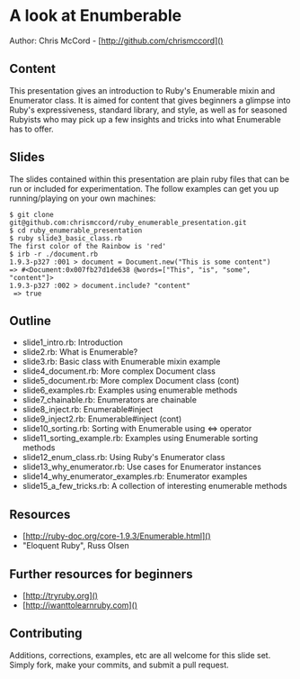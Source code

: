 # A look at Enumberable

Author: Chris McCord - [http://github.com/chrismccord]()

## Content
  
  This presentation gives an introduction to Ruby's Enumerable mixin and 
  Enumerator class. It is aimed for content that gives beginners a glimpse into 
  Ruby's expressiveness, standard library, and style, as well as for seasoned 
  Rubyists who may pick up a few insights and tricks into what Enumerable 
  has to offer.

## Slides

The slides contained within this presentation are plain ruby files that can be 
run or included for experimentation. The follow examples can get you up 
running/playing on your own machines:

    $ git clone git@github.com:chrismccord/ruby_enumerable_presentation.git
    $ cd ruby_enumerable_presentation
    $ ruby slide3_basic_class.rb
    The first color of the Rainbow is 'red'
    $ irb -r ./document.rb
    1.9.3-p327 :001 > document = Document.new("This is some content")
    => #<Document:0x007fb27d1de638 @words=["This", "is", "some", "content"]> 
    1.9.3-p327 :002 > document.include? "content"
     => true 


## Outline

  - slide1_intro.rb: Introduction
  - slide2.rb: What is Enumerable?
  - slide3.rb: Basic class with Enumerable mixin example
  - slide4_document.rb: More complex Document class
  - slide5_document.rb: More complex Document class (cont)
  - slide6_examples.rb: Examples using enumerable methods
  - slide7_chainable.rb: Enumerators are chainable
  - slide8_inject.rb: Enumerable#inject
  - slide9_inject2.rb: Enumerable#inject (cont)
  - slide10_sorting.rb: Sorting with Enumerable using <=> operator
  - slide11_sorting_example.rb: Examples using Enumerable sorting methods
  - slide12_enum_class.rb: Using Ruby's Enumerator class
  - slide13_why_enumerator.rb: Use cases for Enumerator instances
  - slide14_why_enumerator_examples.rb: Enumerator examples
  - slide15_a_few_tricks.rb: A collection of interesting enumerable methods

## Resources
  - [http://ruby-doc.org/core-1.9.3/Enumerable.html]()
  - "Eloquent Ruby", Russ Olsen


## Further resources for beginners
  - [http://tryruby.org]()
  - [http://iwanttolearnruby.com]()

## Contributing

  Additions, corrections, examples, etc are all welcome for this slide set.
  Simply fork, make your commits, and submit a pull request.
